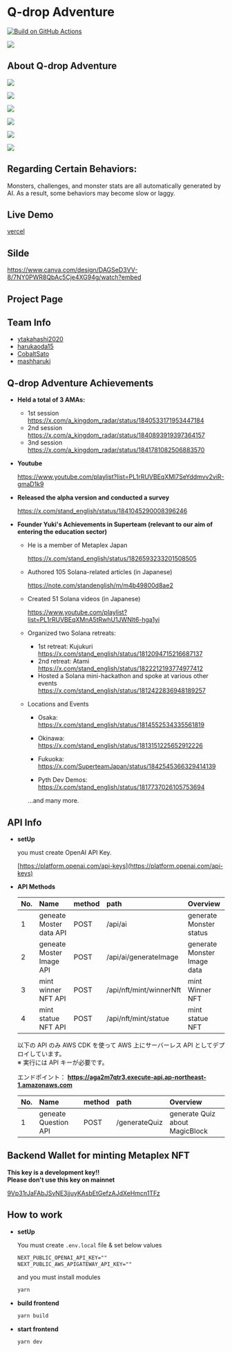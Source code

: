 # Q-drop Adventure

[![Build on GitHub Actions](https://github.com/ytakahashi2020/airdrop_quest/actions/workflows/ci.yml/badge.svg)](https://github.com/ytakahashi2020/airdrop_quest/actions/workflows/ci.yml)

![](./docs/slide/（英語）.png)

## About Q-drop Adventure

![](<./docs/slide/（英語）%20(2).png>)

![](<./docs/slide/（英語）%20(3).png>)

![](<./docs/slide/（英語）%20(4).png>)

![](<./docs/slide/（英語）%20(5).png>)

![](<./docs/slide/（英語）%20(6).png>)

![](<./docs/slide/（英語）%20(7).png>)

## Regarding Certain Behaviors:

Monsters, challenges, and monster stats are all automatically generated by AI. As a result, some behaviors may become slow or laggy.

## Live Demo

[vercel](https://airdrop-quest-wine.vercel.app/game)

## Silde

[https://www.canva.com/design/DAGSeD3VV-8/7NY0PWR8QbAc5Cje4XG94g/watch?embed
](https://www.canva.com/design/DAGSeD3VV-8/7NY0PWR8QbAc5Cje4XG94g/watch?embed)

## Project Page

[]()

## Team Info

- [ytakahashi2020](https://github.com/ytakahashi2020)
- [harukaoda15](https://github.com/harukaoda15)
- [CobaltSato](https://github.com/CobaltSato)
- [mashharuki](https://github.com/mashharuki)

## Q-drop Adventure Achievements

- **Held a total of 3 AMAs:**

  - 1st session  
    https://x.com/a_kingdom_radar/status/1840533171953447184
  - 2nd session  
    https://x.com/a_kingdom_radar/status/1840893919397364157
  - 3nd session  
    https://x.com/a_kingdom_radar/status/1841781082506883570

- **Youtube**

  https://www.youtube.com/playlist?list=PL1rRUVBEqXMl7SeYddmvv2viR-gmaD1k9

- **Released the alpha version and conducted a survey**

  https://x.com/stand_english/status/1841045290008396246

- **Founder Yuki's Achievements in Superteam (relevant to our aim of entering the education sector)**

  - He is a member of Metaplex Japan

    https://x.com/stand_english/status/1826593233201508505

  - Authored 105 Solana-related articles (in Japanese)

    https://note.com/standenglish/m/m4b49800d8ae2

  - Created 51 Solana videos (in Japanese)

    https://www.youtube.com/playlist?list=PL1rRUVBEqXMnA5tRwhU1JWNlt6-hga1yi

  - Organized two Solana retreats:

    - 1st retreat: Kujukuri
      https://x.com/stand_english/status/1812094715216687137
    - 2nd retreat: Atami
      https://x.com/stand_english/status/1822212193774977412
    - Hosted a Solana mini-hackathon and spoke at various other events
      https://x.com/stand_english/status/1812422836948189257

  - Locations and Events

    - Osaka:  
      https://x.com/stand_english/status/1814552534335561819

    - Okinawa:  
      https://x.com/stand_english/status/1813151225652912226

    - Fukuoka:  
      https://x.com/SuperteamJapan/status/1842545366329414139

    - Pyth Dev Demos:  
      https://x.com/stand_english/status/1817737026105753694

    ...and many more.

## API Info

- **setUp**

  you must create OpenAI API Key.

  [https://platform.openai.com/api-keys](https://platform.openai.com/api-keys)

- **API Methods**

  | No. | Name                     | method | path                    | Overview                    |
  | :-- | :----------------------- | :----- | :---------------------- | :-------------------------- |
  | 1   | geneate Moster data API  | POST   | /api/ai                 | generate Monster status     |
  | 2   | geneate Moster Image API | POST   | /api/ai/generateImage   | generate Monster Image data |
  | 3   | mint winner NFT API      | POST   | /api/nft/mint/winnerNft | mint Winner NFT             |
  | 4   | mint statue NFT API      | POST   | /api/nft/mint/statue    | mint statue NFT             |

  以下の API のみ AWS CDK を使って AWS 上にサーバーレス API としてデプロイしています。  
  ※ 実行には API キーが必要です。

  エンドポイント： **https://aga2m7qtr3.execute-api.ap-northeast-1.amazonaws.com**

  | No. | Name                 | method | path          | Overview                       |
  | :-- | :------------------- | :----- | :------------ | :----------------------------- |
  | 1   | geneate Question API | POST   | /generateQuiz | generate Quiz about MagicBlock |

## Backend Wallet for minting Metaplex NFT

**This key is a development key!!**  
**Please don't use this key on mainnet**

[9Vp31rJaFAbJSvNE3jjuyKAsbEtGefzAJdXeHmcn1TFz](https://explorer.solana.com/address/9Vp31rJaFAbJSvNE3jjuyKAsbEtGefzAJdXeHmcn1TFz?cluster=devnet)

## How to work

- **setUp**

  You must create `.env.local` file & set below values

  ```txt
  NEXT_PUBLIC_OPENAI_API_KEY=""
  NEXT_PUBLIC_AWS_APIGATEWAY_API_KEY=""
  ```

  and you must install modules

  ```bash
  yarn
  ```

- **build frontend**

  ```bash
  yarn build
  ```

- **start frontend**

  ```bash
  yarn dev
  ```
